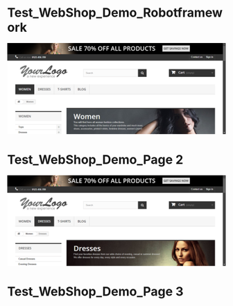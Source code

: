 # Test_WebShop_Demo_Robotframework
![alt text](https://github.com/dediumuka/Test_WebShop_Demo/blob/main/resultPage/selenium-screenshot-1.png?raw=true)

# Test_WebShop_Demo_Page 2
![alt text](https://github.com/dediumuka/Test_WebShop_Demo/blob/main/resultPage/selenium-screenshot-2.png?raw=true)

# Test_WebShop_Demo_Page 3

